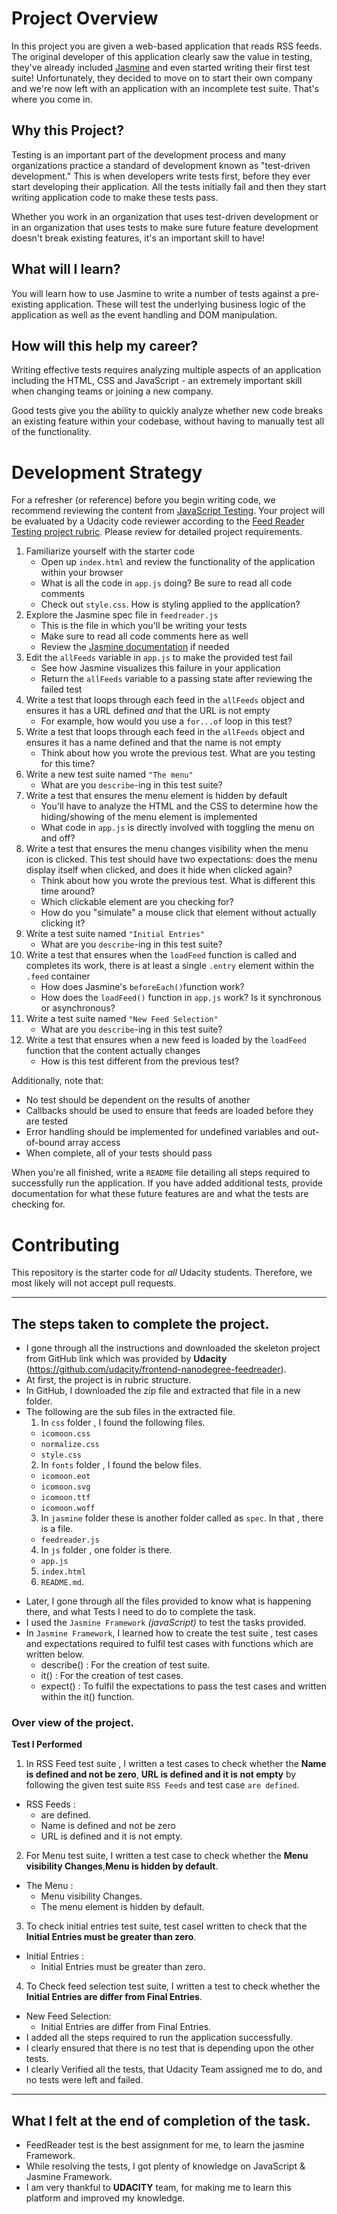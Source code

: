 # Project Overview

In this project you are given a web-based application that reads RSS feeds. The original developer of this application clearly saw the value in testing, they've already included [Jasmine](http://jasmine.github.io/) and even started writing their first test suite! Unfortunately, they decided to move on to start their own company and we're now left with an application with an incomplete test suite. That's where you come in.


## Why this Project?

Testing is an important part of the development process and many organizations practice a standard of development known as "test-driven development." This is when developers write tests first, before they ever start developing their application. All the tests initially fail and then they start writing application code to make these tests pass.

Whether you work in an organization that uses test-driven development or in an organization that uses tests to make sure future feature development doesn't break existing features, it's an important skill to have!


## What will I learn?

You will learn how to use Jasmine to write a number of tests against a pre-existing application. These will test the underlying business logic of the application as well as the event handling and DOM manipulation.


## How will this help my career?

Writing effective tests requires analyzing multiple aspects of an application including the HTML, CSS and JavaScript - an extremely important skill when changing teams or joining a new company.

Good tests give you the ability to quickly analyze whether new code breaks an existing feature within your codebase, without having to manually test all of the functionality.


# Development Strategy

For a refresher (or reference) before you begin writing code, we recommend reviewing the content from [JavaScript Testing](https://www.udacity.com/course/javascript-testing--ud549). Your project will be evaluated by a Udacity code reviewer according to the [Feed Reader Testing project rubric](https://review.udacity.com/#!/rubrics/18/view). Please review for detailed project requirements.

1. Familiarize yourself with the starter code
    * Open up `index.html` and review the functionality of the application within your browser
    * What is all the code in `app.js` doing? Be sure to read all code comments
    * Check out `style.css`. How is styling applied to the application?
2. Explore the Jasmine spec file in `feedreader.js`
    * This is the file in which you'll be writing your tests
    * Make sure to read all code comments here as well
    * Review the [Jasmine documentation](http://jasmine.github.io) if needed
3. Edit the `allFeeds` variable in `app.js` to make the provided test fail
    * See how Jasmine visualizes this failure in your application
    * Return the `allFeeds` variable to a passing state after reviewing the failed test
4. Write a test that loops through each feed in the `allFeeds` object and ensures it has a URL defined _and_ that the URL is not empty
    * For example, how would you use a `for...of` loop in this test?
5. Write a test that loops through each feed in the `allFeeds` object and ensures it has a name defined and that the name is not empty
    * Think about how you wrote the previous test. What are you testing for this time?
6. Write a new test suite named `"The menu"`
    * What are you `describe`-ing in this test suite?
7. Write a test that ensures the menu element is hidden by default
    * You'll have to analyze the HTML and the CSS to determine how the hiding/showing of the menu element is implemented
    * What code in `app.js` is directly involved with toggling the menu on and off?
8. Write a test that ensures the menu changes visibility when the menu icon is clicked. This test should have two expectations: does the menu display itself when clicked, and does it hide when clicked again?
    * Think about how you wrote the previous test. What is different this time around?
    * Which clickable element are you checking for?
    * How do you "simulate" a mouse click that element without actually clicking it?
9. Write a test suite named `"Initial Entries"`
    * What are you `describe`-ing in this test suite?
10. Write a test that ensures when the `loadFeed` function is called and completes its work, there is at least a single `.entry` element within the `.feed` container
    * How does Jasmine's `beforeEach()`function work?
    * How does the `loadFeed()` function in `app.js` work? Is it synchronous or asynchronous?
11. Write a test suite named `"New Feed Selection"`
    * What are you `describe`-ing in this test suite?
12. Write a test that ensures when a new feed is loaded by the `loadFeed` function that the content actually changes
    * How is this test different from the previous test?

Additionally, note that:

 * No test should be dependent on the results of another
 * Callbacks should be used to ensure that feeds are loaded before they are tested
 * Error handling should be implemented for undefined variables and out-of-bound array access
 * When complete, all of your tests should pass

When you're all finished, write a `README` file detailing all steps required to successfully run the application. If you have added additional tests, provide documentation for what these future features are and what the tests are checking for.

# Contributing

This repository is the starter code for _all_ Udacity students. Therefore, we most likely will not accept pull requests.

-------------

## The steps taken to complete the project.
+ I gone through all the instructions and downloaded  the skeleton project from GitHub link which was provided by **Udacity** (https://github.com/udacity/frontend-nanodegree-feedreader).
+ At first, the project is in rubric structure.
+ In GitHub, I downloaded the zip file and extracted that file in a new folder.
+ The following are the sub files in the extracted file.
  1. In `css` folder , I found the following files.
    - `icomoon.css`
    - `normalize.css`
    - `style.css`
  2. In `fonts` folder , I found the below files.
    - `icomoon.eot`
    - `icomoon.svg`
    - `icomoon.ttf`
    - `icomoon.woff`
  3. In `jasmine` folder these is another folder called as `spec`. In that , there is a file.
    - `feedreader.js`
  4. In `js` folder , one folder is there.
    - `app.js`
  5. `index.html`
  6. `README.md`.

- Later, I gone through all the files provided to know what is happening there, and what Tests I need to do to complete the task.
- I used the `Jasmine Framework` *(javaScript)* to test the tasks provided.
- In `Jasmine Framework`, I learned how to create the test suite , test cases and expectations required to fulfil test cases with functions which are written below.
  + describe() : For the creation of test suite.
  + it() : For the creation of test cases.
  + expect() : To fulfil the expectations to pass the test cases and written within the it() function.
### Over view of the project.

**Test I Performed**
1. In RSS Feed test suite , I written a test cases to check whether the **Name is defined and not be zero**, **URL is defined and it is not empty** by following the given test suite `RSS Feeds` and test case `are defined`.
  + RSS Feeds :
    - are defined.
    - Name is defined and not be zero
    - URL is defined and it is not empty.
2. For Menu test suite, I written a test case to check whether the **Menu visibility Changes**,**Menu is hidden by default**.
  + The Menu :
    - Menu visibility Changes.
    - The menu element is hidden by default.
3. To check initial entries test suite, test caseI written to check that the **Initial Entries must be greater than zero**.
  + Initial Entries :
    - Initial Entries must be greater than zero.
4. To Check feed selection test suite, I written a test to check whether the **Initial Entries are differ from Final Entries**.
  + New Feed Selection:
    - Initial Entries are differ from Final Entries.
+ I added all the steps required to run the application successfully.
+ I clearly ensured that there is no test that is depending upon the other tests.
+ I clearly Verified all the tests, that Udacity Team assigned me to do, and no tests were left and failed.


------

## What I felt at the end of completion of the task.
* FeedReader test is the best assignment for me, to learn the jasmine Framework.
* While resolving the tests, I got plenty of knowledge on JavaScript & Jasmine Framework.
* I am very thankful to **UDACITY** team, for making me to learn this platform and improved my knowledge.
